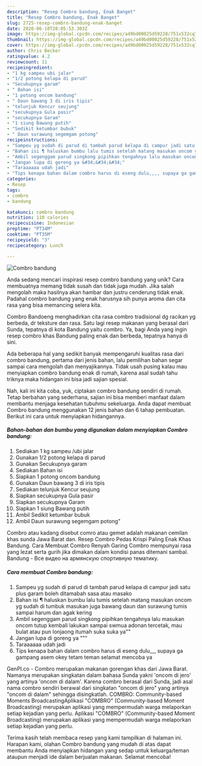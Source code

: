 ```yaml
---
description: "Resep Combro bandung, Enak Banget"
title: "Resep Combro bandung, Enak Banget"
slug: 2725-resep-combro-bandung-enak-banget
date: 2020-06-10T20:05:53.303Z
image: https://img-global.cpcdn.com/recipes/a49bd00025d59228/751x532cq70/combro-bandung-foto-resep-utama.jpg
thumbnail: https://img-global.cpcdn.com/recipes/a49bd00025d59228/751x532cq70/combro-bandung-foto-resep-utama.jpg
cover: https://img-global.cpcdn.com/recipes/a49bd00025d59228/751x532cq70/combro-bandung-foto-resep-utama.jpg
author: Chris Becker
ratingvalue: 4.2
reviewcount: 11
recipeingredient:
- "1 kg sampeu ubi jalar"
- "1/2 potong kelapa di parud"
- "Secukupnya garam"
- " Bahan isi"
- "1 potong oncom bandung"
- " Daun bawang 3 di iris tipis"
- "telunjuk Kencur seujung"
- "secukupnya Gula pasir"
- "secukupnya Garam"
- "1 siung Bawang putih"
- "Sedikit ketumbar bubuk"
- " Daun surawung segemgam potong"
recipeinstructions:
- "Sampeu yg sudah di parud di tambah parud kelapa di campur jadi satu plus garam boleh ditamabah sasa atau masako"
- "Bahan isi ¶ haluskan bumbu lalu tumis setelah matang masukan oncom yg sudah di tumbuk masukan juga bawang daun dan surawung tumis sampai harum dan agak kering"
- "Ambil segenggam parud singkong pipihkan tengahnya lalu masukan oncom tutup kembali lakukan sampai swmua adonan tercetak, mau bulat atau pun lonjaong itumah suka suka ya&#34;&#34;"
- "Jangan lupa di goreng ya &#34;&#34;&#34;"
- "Taraaaaaa udah jadi"
- "Tips kenapa bahan dalam combro harus di eseng dulu,,,, supaya ga gampang asem okey tetam teman selamat mencoba ya"
categories:
- Resep
tags:
- combro
- bandung

katakunci: combro bandung 
nutrition: 110 calories
recipecuisine: Indonesian
preptime: "PT34M"
cooktime: "PT35M"
recipeyield: "3"
recipecategory: Lunch

---
```



![Combro bandung](https://img-global.cpcdn.com/recipes/a49bd00025d59228/751x532cq70/combro-bandung-foto-resep-utama.jpg)

Anda sedang mencari inspirasi resep combro bandung yang unik? Cara membuatnya memang tidak susah dan tidak juga mudah. Jika salah mengolah maka hasilnya akan hambar dan justru cenderung tidak enak. Padahal combro bandung yang enak harusnya sih punya aroma dan cita rasa yang bisa memancing selera kita.

Combro Bandoeng menghadirkan cita rasa combro tradisional dg racikan yg berbeda, dr teksture dan rasa. Satu lagi resep makanan yang berasal dari Sunda, tepatnya di kota Bandung yaitu combro. Ya, bagi Anda yang ingin resep combro khas Bandung paling enak dan berbeda, tepatnya hanya di sini.

Ada beberapa hal yang sedikit banyak mempengaruhi kualitas rasa dari combro bandung, pertama dari jenis bahan, lalu pemilihan bahan segar sampai cara mengolah dan menyajikannya. Tidak usah pusing kalau mau menyiapkan combro bandung enak di rumah, karena asal sudah tahu triknya maka hidangan ini bisa jadi sajian spesial.


Nah, kali ini kita coba, yuk, ciptakan combro bandung sendiri di rumah. Tetap berbahan yang sederhana, sajian ini bisa memberi manfaat dalam membantu menjaga kesehatan tubuhmu sekeluarga. Anda dapat membuat Combro bandung menggunakan 12 jenis bahan dan 6 tahap pembuatan. Berikut ini cara untuk menyiapkan hidangannya.

<!--inarticleads1-->

##### Bahan-bahan dan bumbu yang digunakan dalam menyiapkan Combro bandung:

1. Sediakan 1 kg sampeu /ubi jalar
1. Gunakan 1/2 potong kelapa di parud
1. Gunakan Secukupnya garam
1. Sediakan  Bahan isi
1. Siapkan 1 potong oncom bandung
1. Gunakan  Daun bawang 3 di iris tipis
1. Sediakan telunjuk Kencur seujung
1. Siapkan secukupnya Gula pasir
1. Siapkan secukupnya Garam
1. Siapkan 1 siung Bawang putih
1. Ambil Sedikit ketumbar bubuk
1. Ambil  Daun surawung segemgam potong&#34;


Combro atau kadang disebut comro atau gemet adalah makanan cemilan khas sunda Jawa Barat dan. Resep Combro Pedas Krispi Paling Enak Khas Bandung. Cara Membuat Combro Renyah Garing Combro mempunyai rasa yang lezat serta gurih jika dimakan dalam kondisi panas ditemani sambal. Bandung - Все видео на армянскую спортивную тематику. 

<!--inarticleads2-->

##### Cara membuat Combro bandung:

1. Sampeu yg sudah di parud di tambah parud kelapa di campur jadi satu plus garam boleh ditamabah sasa atau masako
1. Bahan isi ¶ haluskan bumbu lalu tumis setelah matang masukan oncom yg sudah di tumbuk masukan juga bawang daun dan surawung tumis sampai harum dan agak kering
1. Ambil segenggam parud singkong pipihkan tengahnya lalu masukan oncom tutup kembali lakukan sampai swmua adonan tercetak, mau bulat atau pun lonjaong itumah suka suka ya&#34;&#34;
1. Jangan lupa di goreng ya &#34;&#34;&#34;
1. Taraaaaaa udah jadi
1. Tips kenapa bahan dalam combro harus di eseng dulu,,,, supaya ga gampang asem okey tetam teman selamat mencoba ya


GenPI.co - Combro merupakan makanan gorengan khas dari Jawa Barat. Namanya merupakan singkatan dalam bahasa Sunda yakni &#39;oncom di jero&#39; yang artinya &#39;oncom di dalam&#39;. Karena combro berasal dari Sunda, jadi asal nama combro sendiri berawal dari singkatan &#34;oncom di jero&#34; yang artinya &#34;oncom di dalam&#34; sehingga disingkatlah. COMBRO: Community-based Moments BroadcastingAplikasi &#34;COMBRO&#34; (Community-based Moment Broadcasting) merupakan aplikasi yang mempermudah warga melaporkan setiap kejadian yang perlu. Aplikasi &#34;COMBRO&#34; (Community-based Moment Broadcasting) merupakan aplikasi yang mempermudah warga melaporkan setiap kejadian yang perlu. 

Terima kasih telah membaca resep yang kami tampilkan di halaman ini. Harapan kami, olahan Combro bandung yang mudah di atas dapat membantu Anda menyiapkan hidangan yang sedap untuk keluarga/teman ataupun menjadi ide dalam berjualan makanan. Selamat mencoba!
